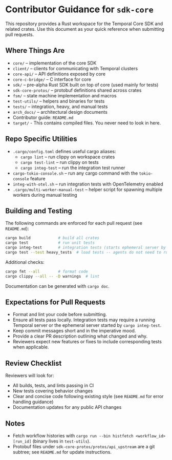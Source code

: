 # Contributor Guidance for `sdk-core`

This repository provides a Rust workspace for the Temporal Core SDK and related crates. Use this
document as your quick reference when submitting pull requests.

## Where Things Are

- `core/` – implementation of the core SDK
- `client/` – clients for communicating with Temporal clusters
- `core-api/` – API definitions exposed by core
- `core-c-bridge/` – C interface for core
- `sdk/` – pre-alpha Rust SDK built on top of core (used mainly for tests)
- `sdk-core-protos/` – protobuf definitions shared across crates
- `fsm/` – state machine implementation and macros
- `test-utils/` – helpers and binaries for tests
- `tests/` – integration, heavy, and manual tests
- `arch_docs/` – architectural design documents
- Contributor guide: `README.md`
- `target/` - This contains compiled files. You never need to look in here.

## Repo Specific Utilities

- `.cargo/config.toml` defines useful cargo aliases:
    - `cargo lint` – run clippy on workspace crates
    - `cargo test-lint` – run clippy on tests
    - `cargo integ-test` – run the integration test runner
- `cargo-tokio-console.sh` – run any cargo command with the `tokio-console` feature
- `integ-with-otel.sh` – run integration tests with OpenTelemetry enabled
- `.cargo/multi-worker-manual-test` – helper script for spawning multiple workers during manual
  testing

## Building and Testing

The following commands are enforced for each pull request (see `README.md`):

```bash
cargo build            # build all crates
cargo test             # run unit tests
cargo integ-test       # integration tests (starts ephemeral server by default)
cargo test --test heavy_tests  # load tests -- agents do not need to run this and should not
```

Additional checks:

```bash
cargo fmt --all        # format code
cargo clippy --all -- -D warnings  # lint
```

Documentation can be generated with `cargo doc`.

## Expectations for Pull Requests

- Format and lint your code before submitting.
- Ensure all tests pass locally. Integration tests may require a running Temporal server or the
  ephemeral server started by `cargo integ-test`.
- Keep commit messages short and in the imperative mood.
- Provide a clear PR description outlining what changed and why.
- Reviewers expect new features or fixes to include corresponding tests when applicable.

## Review Checklist

Reviewers will look for:

- All builds, tests, and lints passing in CI
- New tests covering behavior changes
- Clear and concise code following existing style (see `README.md` for error handling guidance)
- Documentation updates for any public API changes

## Notes

- Fetch workflow histories with `cargo run --bin histfetch <workflow_id> [run_id]` (binary lives in
  `test-utils`).
- Protobuf files under `sdk-core-protos/protos/api_upstream` are a git subtree; see `README.md` for
  update instructions.
